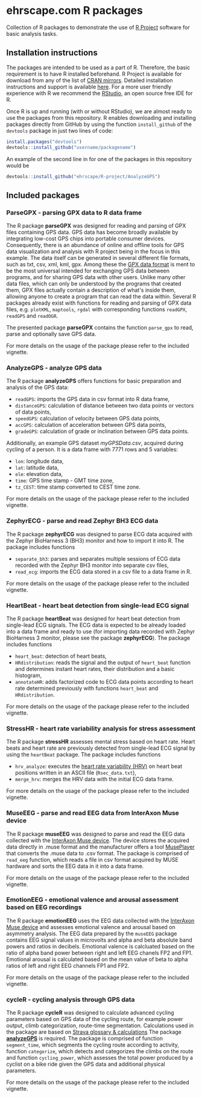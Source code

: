 ehrscape.com R packages
========

Collection of R packages to demonstrate the use of [R Project](https://www.r-project.org/) software for basic analysis tasks. 

Installation instructions
--------

The packages are intended to be used as a part of R. Therefore, the basic requirement is to have R installed beforehand. 
R Project is available for download from any of the list of [CRAN mirrors](https://cran.r-project.org/mirrors.html). 
Detailed installation instructions and support is available [here](https://cran.r-project.org/faqs.html). 
For a more user friendly experience with R we recommend the [RStudio](https://www.rstudio.com/products/RStudio/), an open source free IDE for R. 

Once R is up and running (with or without RStudio), we are almost ready to use the packages from this repository. R enables downloading and installing packages directly from GitHub by using the function `install_github` of the `devtools` package in just two lines of code: 

```r
install.packages("devtools")
devtools::install_github("username/packagename")
```

An example of the second line in for one of the packages in this repository would be

```r
devtools::install_github("ehrscape/R-project/AnalyzeGPS")
```

Included packages
-------

### ParseGPX - parsing GPX data to R data frame

The R package **parseGPX** was designed for reading and parsing of GPX files containing GPS data. 
GPS data has become broadly available by integrating low-cost GPS chips into portable consumer devices. 
Consequently, there is an abundance of online and offline tools for GPS data visualization and analysis with R project being in the focus in this example. 
The data itself can be generated in several different file formats, such as txt, csv, xml, kml, gpx. 
Among these the [GPX data format](http://www.topografix.com/gpx.asp) is ment to be the most universal intended for exchanging GPS data between programs, and for sharing GPS data with other users. 
Unlike many other data files, which can only be understood by the programs that created them, GPX files actually contain a description of what's inside them, allowing anyone to create a program that can read the data within. 
Several R packages already exist with functions for reading and parsing of GPX data files, e.g. `plotKML`, `maptools`, `rgdal` with corresponding functions `readGPX`, `readGPS` and `readOGR`.

The presented package **parseGPX** contains the function `parse_gpx` to read, parse and optionally save GPS data.

For more details on the usage of the package please refer to the included vignette.

### AnalyzeGPS - analyze GPS data

The R package **analyzeGPS** offers functions for basic preparation and analysis of the GPS data: 

* `readGPS`: imports the GPS data in csv format into R data frame,
* `distanceGPS`: calculation of distance between two data points or vectors of data points,
* `speedGPS`: calculation of velocity between GPS data points,
* `accGPS`: calculation of acceleration between GPS data points,
* `gradeGPS`: calculation of grade or inclination between GPS data points.

Additionally, an example GPS dataset *myGPSData.csv*, acquired during cycling of a person. It is a data frame with 7771 rows and 5 variables:

* `lon`: longitude data,
* `lat`: latitude data,
* `ele`: elevation data,
* `time`: GPS time stamp - GMT time zone,
* `tz_CEST`: time stamp converted to CEST time zone. 

For more details on the usage of the package please refer to the included vignette.

### ZephyrECG - parse and read Zephyr BH3 ECG data

The R package **zephyrECG** was designed to parse ECG data acquired with the Zephyr BioHarness 3 (BH3) monitor and how to import it into R. 
The package includes functions

* `separate_bh3`:  parses and separates multiple sessions of ECG data recorded with the Zephyr BH3 monitor into separate csv files,
* `read_ecg`: imports the ECG data stored in a csv file to a data frame in R.

For more details on the usage of the package please refer to the included vignette.

### HeartBeat - heart beat detection from single-lead ECG signal

The R package **heartBeat** was designed for heart beat detection from single-lead ECG signals. 
The ECG data is expected to be already loaded into a data frame and ready to use 
(for importing data recorded with Zephyr BioHarness 3 monitor, please see the package **zephyrECG**). 
The package includes functions

* `heart_beat`: detection of heart beats,
* `HRdistribution`: reads the signal and the output of `heart_beat` function and determines instant heart rates, their distribution and a basic histogram,
* `annotateHR`: adds factorized code to ECG data points according to heart rate determined previously with functions `heart_beat` and `HRdistribution`.

For more details on the usage of the package please refer to the included vignette.

### StressHR - heart rate variability analysis for stress assessment 

The R package **stressHR** assesses mental stress based on heart rate. 
Heart beats and heart rate are previously detected from single-lead ECG signal by using the `heartBeat` package.
The package includes functions

* `hrv_analyze`: executes the [heart rate variability (HRV)](https://en.wikipedia.org/wiki/Heart_rate_variability) on heart beat positions written in an ASCII file (`Rsec_data.txt`),
* `merge_hrv`: merges the HRV data with the initial ECG data frame.

For more details on the usage of the package please refer to the included vignette. 

### MuseEEG - parse and read EEG data from InterAxon Muse device 

The R package **museEEG** was designed to parse and read the EEG data collected with the [InterAxon Muse device](http://www.choosemuse.com/). The device stores the acquired data directly in .muse format and the manufacturer offers a tool [MusePlayer](http://developer.choosemuse.com/research-tools/museplayer) that converts the .muse data to .csv format. 
The package is comprised of `read_eeg` function, which reads a file in csv format acquired by MUSE hardware and sorts the EEG data in it into a data frame.

For more details on the usage of the package please refer to the included vignette. 

### EmotionEEG - emotional valence and arousal assessment based on EEG recordings

The R package **emotionEEG** uses the EEG data collected with the [InterAxon Muse device](http://www.choosemuse.com/) and assesses emotional valence and arousal based on asymmetry analysis. 
The EEG data prepared by the `museEEG` package contains EEG signal values in microvolts and alpha and beta absolute band powers and ratios in decibels. 
Emotional valence is calcluated based on the ratio of alpha band power between right and left EEG chanels FP2 and FP1. 
Emotional arousal is calculated based on the mean value of beta to alpha ratios of left and right EEG channels FP1 and FP2. 

For more details on the usage of the package please refer to the included vignette.

### cycleR - cycling analysis through GPS data 

The R package **cycleR** was designed to calculate advanced cycling parameters based on GPS data of the cycling route, for example power output, climb categorization, route-time segmentation. 
Calculations used in the package are based on [Strava glossary & calculations](https://strava.zendesk.com/forums/20246821-Strava-Glossary-Calculations)
The package [**analyzeGPS**](https://github.com/ehrscape/R-project/tree/master/AnalyzeGPS) is required.
The package is comprised of function `segment_time`, which segments the cycling route according to activity, function `categorize`, which detects and categorizes the climbs on the route and function `cycling_power`, which assesses the total power produced by a cyclist on a bike ride given the GPS data and additional physical parameters.

For more details on the usage of the package please refer to the included vignette. 
